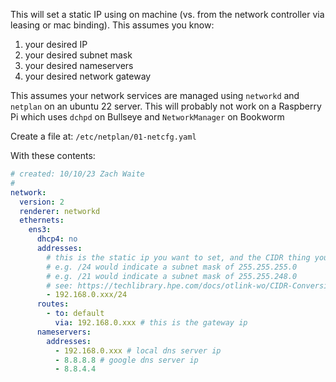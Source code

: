 This will set a static IP using on machine (vs. from the network controller via
leasing or mac binding). This assumes you know:

1. your desired IP
2. your desired subnet mask
3. your desired nameservers
4. your desired network gateway

This assumes your network services are managed using `networkd` and `netplan` on
an ubuntu 22 server. This will probably not work on a Raspberry Pi which uses
`dchpd` on Bullseye and `NetworkManager` on Bookworm

Create a file at: `/etc/netplan/01-netcfg.yaml`

With these contents:

```yaml
# created: 10/10/23 Zach Waite
#
network:
  version: 2
  renderer: networkd
  ethernets:
    ens3:
      dhcp4: no
      addresses:
        # this is the static ip you want to set, and the CIDR thing you need
        # e.g. /24 would indicate a subnet mask of 255.255.255.0
        # e.g. /21 would indicate a subnet mask of 255.255.248.0
        # see: https://techlibrary.hpe.com/docs/otlink-wo/CIDR-Conversion-Table.html
        - 192.168.0.xxx/24
      routes:
        - to: default
          via: 192.168.0.xxx # this is the gateway ip
      nameservers:
        addresses:
          - 192.168.0.xxx # local dns server ip
          - 8.8.8.8 # google dns server ip
          - 8.8.4.4
```
